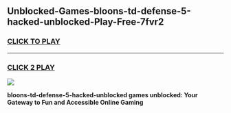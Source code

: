 
## Unblocked-Games-bloons-td-defense-5-hacked-unblocked-Play-Free-7fvr2
<h3>
<a href="https://premium76.site?title=bloons-td-defense-5-hacked-unblocked&ref=20M">CLICK TO PLAY</a></h3>
<hr>

<h3>
<a href="https://premium76.site?title=bloons-td-defense-5-hacked-unblocked&ref=20M">CLICK 2 PLAY</a>
  
</h3>

<a href="https://premium76.site?title=bloons-td-defense-5-hacked-unblocked&ref=19M"><img src="https://clearcache.store/games.png"></a>


**bloons-td-defense-5-hacked-unblocked games unblocked: Your Gateway to Fun and Accessible Online Gaming**

